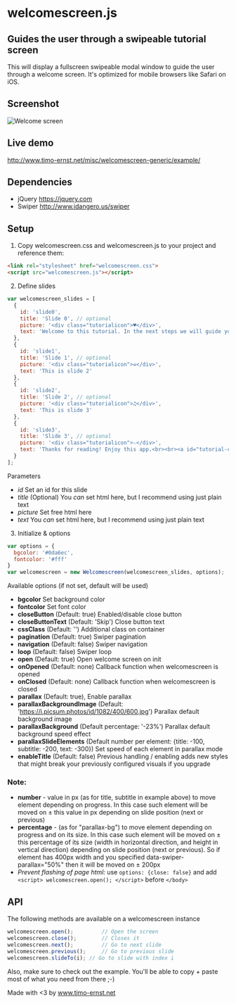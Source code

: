 # welcomescreen.js
## Guides the user through a swipeable tutorial screen

This will display a fullscreen swipeable modal window to guide the user through a welcome screen. It's optimized for mobile browsers like Safari on iOS.

## Screenshot

![Welcome screen](https://raw.githubusercontent.com/valnub/welcomescreen-mobile/master/screens/screen1.png)

## Live demo

http://www.timo-ernst.net/misc/welcomescreen-generic/example/

## Dependencies

- jQuery https://jquery.com
- Swiper http://www.idangero.us/swiper

## Setup

1) Copy welcomescreen.css and welcomescreen.js to your project and reference them:

```html
<link rel="stylesheet" href="welcomescreen.css">
<script src="welcomescreen.js"></script>
```

2) Define slides

```javascript
var welcomescreen_slides = [
  {
    id: 'slide0',
    title: 'Slide 0', // optional
    picture: '<div class="tutorialicon">♥</div>',
    text: 'Welcome to this tutorial. In the next steps we will guide you through a manual that will teach you how to use this app.'
  },
  {
    id: 'slide1',
    title: 'Slide 1', // optional
    picture: '<div class="tutorialicon">✲</div>',
    text: 'This is slide 2'
  },
  {
    id: 'slide2',
    title: 'Slide 2', // optional
    picture: '<div class="tutorialicon">♫</div>',
    text: 'This is slide 3'
  },
  {
    id: 'slide3',
    title: 'Slide 3', // optional
    picture: '<div class="tutorialicon">☆</div>',
    text: 'Thanks for reading! Enjoy this app.<br><br><a id="tutorial-close-btn" href="#">End Tutorial</a>'
  }
];
```

Parameters

- *id* Set an id for this slide
- *title* (Optional) You *can* set html here, but I recommend using just plain text
- *picture* Set free html here
- *text* You *can* set html here, but I recommend using just plain text

3) Initialize & options

```javascript
var options = {
  bgcolor: '#0da6ec',
  fontcolor: '#fff'
}
var welcomescreen = new Welcomescreen(welcomescreen_slides, options);
```

Available options (if not set, default will be used)

- **bgcolor** Set background color
- **fontcolor** Set font color
- **closeButton** (Default: true) Enabled/disable close button
- **closeButtonText** (Default: 'Skip') Close button text
- **cssClass** (Default: '') Additional class on container
- **pagination** (Default: true) Swiper pagination
- **navigation** (Default: false) Swiper navigation
- **loop** (Default: false) Swiper loop
- **open** (Default: true) Open welcome screen on init
- **onOpened** (Default: none) Callback function when welcomescreen is opened
- **onClosed** (Default: none) Callback function when welcomescreen is closed
- **parallax** (Default: true), Enable parallax
- **parallaxBackgroundImage** (Default: 'https://i.picsum.photos/id/1082/400/600.jpg') Parallax default background image
- **parallaxBackground** (Default percentage: '-23%') Parallax default background speed effect
- **parallaxSlideElements** (Default number per element: {title: -100, subtitle: -200, text: -300}) Set speed of each element in parallax mode
- **enableTitle** (Default: false) Previous handling / enabling adds new styles that might break your previously configured visuals if you upgrade

### Note:
- **number** - value in px (as for title, subtitle in example above) to move element depending on progress. In this case such element will be moved on ± this value in px depending on slide position (next or previous)
- **percentage** - (as for "parallax-bg") to move element depending on progress and on its size. In this case such element will be moved on ± this percentage of its size (width in horizontal direction, and height in vertical direction) depending on slide position (next or previous). So if element has 400px width and you specified data-swiper-parallax="50%" then it will be moved on ± 200px
- *Prevent flashing of page html:* use `options: {close: false}` and add `<script> welcomescreen.open(); </script>` before `</body>`

## API

The following methods are available on a welcomescreen instance

```javascript
welcomescreen.open();         // Open the screen
welcomescreen.close();        // Closes it
welcomescreen.next();         // Go to next slide
welcomescreen.previous();     // Go to previous slide
welcomescreen.slideTo(i); // Go to slide with index i
```

Also, make sure to check out the example. You'll be able to copy + paste most of what you need from there ;-)

Made with <3 by www.timo-ernst.net
